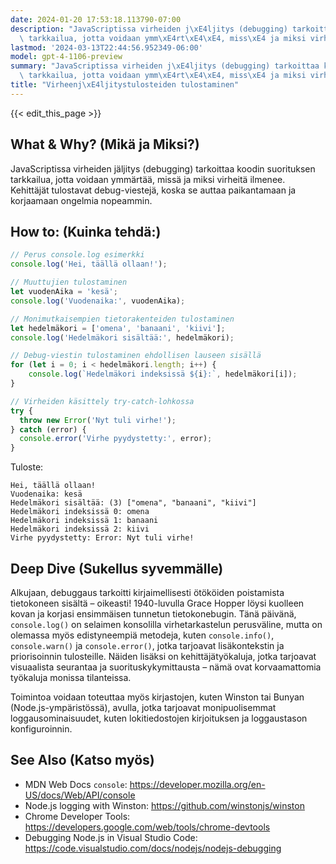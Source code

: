 ```yaml
---
date: 2024-01-20 17:53:18.113790-07:00
description: "JavaScriptissa virheiden j\xE4ljitys (debugging) tarkoittaa koodin suorituksen\
  \ tarkkailua, jotta voidaan ymm\xE4rt\xE4\xE4, miss\xE4 ja miksi virheit\xE4 ilmenee.\u2026"
lastmod: '2024-03-13T22:44:56.952349-06:00'
model: gpt-4-1106-preview
summary: "JavaScriptissa virheiden j\xE4ljitys (debugging) tarkoittaa koodin suorituksen\
  \ tarkkailua, jotta voidaan ymm\xE4rt\xE4\xE4, miss\xE4 ja miksi virheit\xE4 ilmenee.\u2026"
title: "Virheenj\xE4ljitystulosteiden tulostaminen"
---
```


{{< edit_this_page >}}

## What & Why? (Mikä ja Miksi?)
JavaScriptissa virheiden jäljitys (debugging) tarkoittaa koodin suorituksen tarkkailua, jotta voidaan ymmärtää, missä ja miksi virheitä ilmenee. Kehittäjät tulostavat debug-viestejä, koska se auttaa paikantamaan ja korjaamaan ongelmia nopeammin.

## How to: (Kuinka tehdä:)
```Javascript
// Perus console.log esimerkki
console.log('Hei, täällä ollaan!');

// Muuttujien tulostaminen
let vuodenAika = 'kesä';
console.log('Vuodenaika:', vuodenAika);

// Monimutkaisempien tietorakenteiden tulostaminen
let hedelmäkori = ['omena', 'banaani', 'kiivi'];
console.log('Hedelmäkori sisältää:', hedelmäkori);

// Debug-viestin tulostaminen ehdollisen lauseen sisällä
for (let i = 0; i < hedelmäkori.length; i++) {
    console.log(`Hedelmäkori indeksissä ${i}:`, hedelmäkori[i]);
}

// Virheiden käsittely try-catch-lohkossa
try {
  throw new Error('Nyt tuli virhe!');
} catch (error) {
  console.error('Virhe pyydystetty:', error);
}
```
Tuloste:
```
Hei, täällä ollaan!
Vuodenaika: kesä
Hedelmäkori sisältää: (3) ["omena", "banaani", "kiivi"]
Hedelmäkori indeksissä 0: omena
Hedelmäkori indeksissä 1: banaani
Hedelmäkori indeksissä 2: kiivi
Virhe pyydystetty: Error: Nyt tuli virhe!
```

## Deep Dive (Sukellus syvemmälle)
Alkujaan, debuggaus tarkoitti kirjaimellisesti ötököiden poistamista tietokoneen sisältä – oikeasti! 1940-luvulla Grace Hopper löysi kuolleen kovan ja korjasi ensimmäisen tunnetun tietokonebugin. Tänä päivänä, `console.log()` on selaimen konsolilla virhetarkastelun perusväline, mutta on olemassa myös edistyneempiä metodeja, kuten `console.info()`, `console.warn()` ja `console.error()`, jotka tarjoavat lisäkontekstin ja priorisoinnin tulosteille. Näiden lisäksi on kehittäjätyökaluja, jotka tarjoavat visuaalista seurantaa ja suorituskykymittausta – nämä ovat korvaamattomia työkaluja monissa tilanteissa.

Toimintoa voidaan toteuttaa myös kirjastojen, kuten Winston tai Bunyan (Node.js-ympäristössä), avulla, jotka tarjoavat monipuolisemmat loggausominaisuudet, kuten lokitiedostojen kirjoituksen ja loggaustason konfiguroinnin.

## See Also (Katso myös)
- MDN Web Docs `console`: https://developer.mozilla.org/en-US/docs/Web/API/console
- Node.js logging with Winston: https://github.com/winstonjs/winston
- Chrome Developer Tools: https://developers.google.com/web/tools/chrome-devtools
- Debugging Node.js in Visual Studio Code: https://code.visualstudio.com/docs/nodejs/nodejs-debugging
